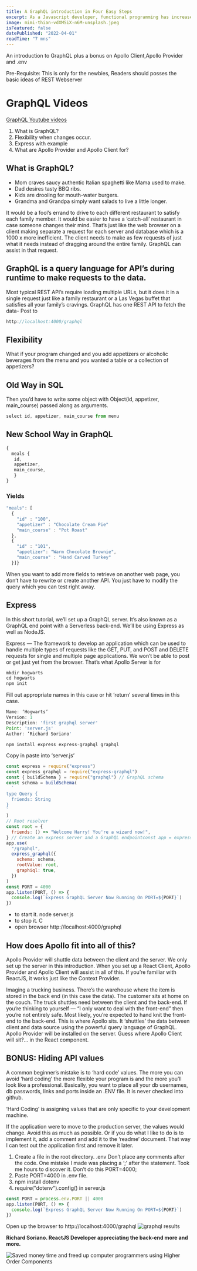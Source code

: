 ```yaml
---
title: A GraphQL introduction in Four Easy Steps
excerpt: As a Javascript developer, functional programming has increased my productivity
image: mimi-thian-vdXMSiX-n6M-unsplash.jpeg
isFeatured: false
datePublished: "2022-04-01"
readTime: "7 mns"
---
```


An introduction to GraphQL plus a bonus on Apollo Client,Apollo Provider and .env

Pre-Requisite: This is only for the newbies, Readers should posses the basic ideas of REST Webserver

# GraphQL Videos

[GraphQL Youtube videos](https://youtu.be/qHKXXRQoMlc)

1. What is GraphQL?
2. Flexibility when changes occur.
3. Express with example
4. What are Apollo Provider and Apollo Client for?

## What is GraphQL?

- Mom craves saucy authentic Italian spaghetti like Mama used to make.
- Dad desires tasty BBQ ribs.
- Kids are drooling for mouth-water burgers.
- Grandma and Grandpa simply want salads to live a little longer.

It would be a fool’s errand to drive to each different restaurant to satisfy each family member. It would be easier to have a ‘catch-all’ restaurant in case someone changes their mind. That’s just like the web browser on a client making separate a request for each server and database which is a 1000 x more inefficient. The client needs to make as few requests of just what it needs instead of dragging around the entire family. GraphQL can assist in that request.

## GraphQL is a query language for API’s during runtime to make requests to the data.

Most typical REST API’s require loading multiple URLs, but it does it in a single request just like a family restaurant or a Las Vegas buffet that satisfies all your family’s cravings. GraphQL has one REST API to fetch the data- Post to

```js
http://localhost:4000/graphql
```

## Flexibility

What if your program changed and you add appetizers or alcoholic beverages from the menu and you wanted a table or a collection of appetizers?

## Old Way in SQL

Then you’d have to write some object with
Object(id, appetizer, main_course) passed along as arguments.

```js
select id, appetizer, main_course from menu
```

## New School Way in GraphQL

```js
{
  meals {
   id,
   appetizer,
   main_course,
   }
}
```

### Yields

```js
"meals": [
  {
    "id" : "100",
    "appetizer" : "Chocolate Cream Pie"
    "main_course" : "Pot Roast"
  },
  {
    "id" : "101",
    "appetizer": "Warm Chocolate Brownie",
    "main_course" : "Hand Carved Turkey"
  }]}
```

When you want to add more fields to retrieve on another web page, you don’t have to rewrite or create another API. You just have to modify the query which you can test right away.

## Express

In this short tutorial, we’ll set up a GraphQL server. It’s also known as a GraphQL end point with a Serverless back-end. We’ll be using Express as well as NodeJS.

Express — The framework to develop an application which can be used to handle multiple types of requests like the GET, PUT, and POST and DELETE requests for single and multiple page applications. We won’t be able to post or get just yet from the browser. That’s what Apollo Server is for

```js
mkdir hogwarts
cd hogwarts
npm init
```

Fill out appropriate names in this case or hit ‘return’ several times in this case.

```js
Name: ‘Hogwarts’
Version: 1
Description: 'first graphql server'
Point: 'server.js'
Author: ‘Richard Soriano'
```

```js
npm install express express-graphql graphql
```

Copy in paste into ‘server.js’

```js
const express = require("express")
const express_graphql = require("express-graphql")
const { buildSchema } = require("graphql") // GraphQL schema
const schema = buildSchema(
  `
type Query {
  friends: String
}
`
)
// Root resolver
const root = {
  friends: () => "Welcome Harry! You're a wizard now!",
} // Create an express server and a GraphQL endpointconst app = express();
app.use(
  "/graphql",
  express_graphql({
    schema: schema,
    rootValue: root,
    graphiql: true,
  })
)
const PORT = 4000
app.listen(PORT, () => {
  console.log(`Express GraphQL Server Now Running On PORT=${PORT}`)
})
```

- to start it. node server.js
- to stop it. <ctrl> C
- open browser http://localhost:4000/graphql

## How does Apollo fit into all of this?

Apollo Provider will shuttle data between the client and the server. We only set up the server in this introduction. When you set up a React Client, Apollo Provider and Apollo Client will assist in all of this. If you’re familiar with ReactJS, it works just like the Context Provider.

Imaging a trucking business. There’s the warehouse where the item is stored in the back end (in this case the data). The customer sits at home on the couch. The truck shuttles need between the client and the back-end. If you’re thinking to yourself — “I only want to deal with the front-end” then you’re not entirely safe. Most likely, you’re expected to hand knit the front-end to the back-end. This is where Apollo sits. It ‘shuttles’ the data between client and data source using the powerful query language of GraphQL. Apollo Provider will be installed on the server. Guess where Apollo Client will sit?… in the React component.

## BONUS: Hiding API values

A common beginner’s mistake is to ‘hard code’ values. The more you can avoid ‘hard coding’ the more flexible your program is and the more you’ll look like a professional. Basically, you want to place all your db usernames, db passwords, links and ports inside an .ENV file. It is never checked into github.

‘Hard Coding’ is assigning values that are only specific to your development machine.

If the application were to move to the production server, the values would change. Avoid this as much as possible. Or if you do what I like to do is to implement it, add a comment and add it to the ‘readme’ document. That way I can test out the application first and remove it later.

1. Create a file in the root directory. .env Don’t place any comments after the code. One mistake I made was placing a ‘;’ after the statement. Took me hours to discover it. Don’t do this PORT=4000;
2. Paste PORT=4000 in .env file.
3. npm install dotenv
4. require("dotenv").config() in server.js

```js
const PORT = process.env.PORT || 4000
app.listen(PORT, () => {
  console.log(`Express GraphQL Server Now Running On PORT=${PORT}`)
})
```

Open up the browser to http://localhost:4000/graphql
![graphql results](helena-lopes-UZe35tk5UoA-unsplash.jpeg)

**Richard Soriano. ReactJS Developer appreciating the back-end more and more.**

![Saved money time and freed up computer programmers using Higher Order Components](helena-lopes-UZe35tk5UoA-unsplash.jpg)
